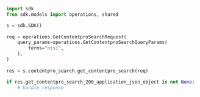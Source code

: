 <!-- Start SDK Example Usage -->
```python
import sdk
from sdk.models import operations, shared

s = sdk.SDK()
    
req = operations.GetContentproSearchRequest(
    query_params=operations.GetContentproSearchQueryParams(
        terms="nisi",
    ),
)
    
res = s.contentpro_search.get_contentpro_search(req)

if res.get_contentpro_search_200_application_json_object is not None:
    # handle response
```
<!-- End SDK Example Usage -->